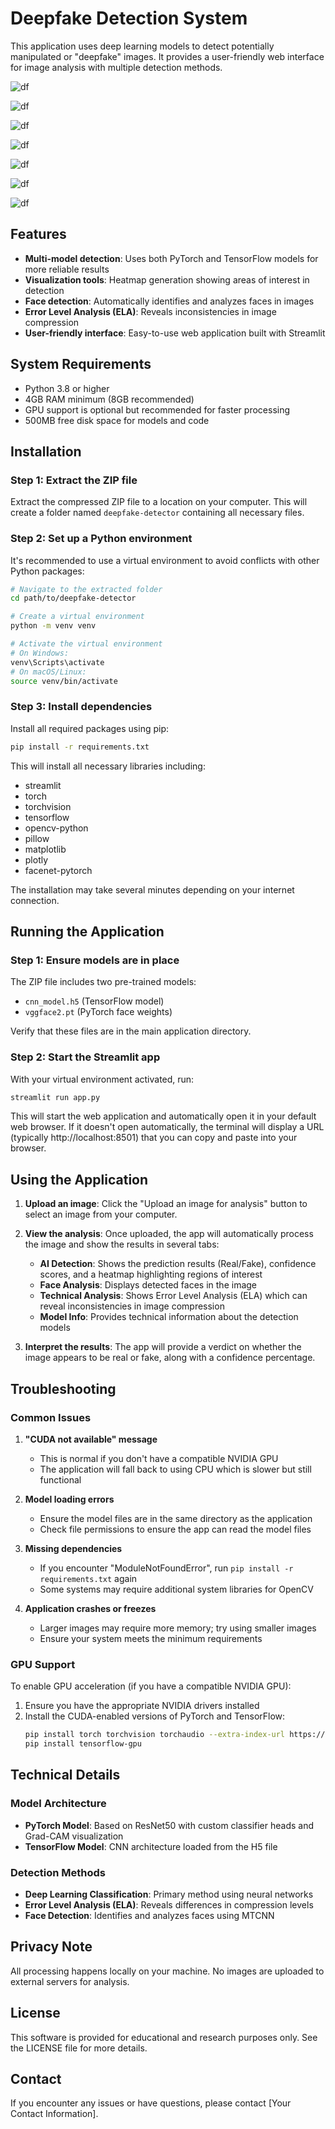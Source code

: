 # Deepfake Detection System

This application uses deep learning models to detect potentially manipulated or "deepfake" images. It provides a user-friendly web interface for image analysis with multiple detection methods.

![df](images/df.jpeg)

![df](images/df1.png)

![df](images/df2.png)

![df](images/df3.png)

![df](images/df4.png)

![df](images/df5.png)

![df](images/df6.png)



## Features

- **Multi-model detection**: Uses both PyTorch and TensorFlow models for more reliable results
- **Visualization tools**: Heatmap generation showing areas of interest in detection
- **Face detection**: Automatically identifies and analyzes faces in images
- **Error Level Analysis (ELA)**: Reveals inconsistencies in image compression
- **User-friendly interface**: Easy-to-use web application built with Streamlit

## System Requirements

- Python 3.8 or higher
- 4GB RAM minimum (8GB recommended)
- GPU support is optional but recommended for faster processing
- 500MB free disk space for models and code

## Installation

### Step 1: Extract the ZIP file

Extract the compressed ZIP file to a location on your computer. This will create a folder named `deepfake-detector` containing all necessary files.

### Step 2: Set up a Python environment

It's recommended to use a virtual environment to avoid conflicts with other Python packages:

```bash
# Navigate to the extracted folder
cd path/to/deepfake-detector

# Create a virtual environment
python -m venv venv

# Activate the virtual environment
# On Windows:
venv\Scripts\activate
# On macOS/Linux:
source venv/bin/activate
```

### Step 3: Install dependencies

Install all required packages using pip:

```bash
pip install -r requirements.txt
```

This will install all necessary libraries including:
- streamlit
- torch
- torchvision
- tensorflow
- opencv-python
- pillow
- matplotlib
- plotly
- facenet-pytorch

The installation may take several minutes depending on your internet connection.

## Running the Application

### Step 1: Ensure models are in place

The ZIP file includes two pre-trained models:
- `cnn_model.h5` (TensorFlow model)
- `vggface2.pt` (PyTorch face weights)

Verify that these files are in the main application directory.

### Step 2: Start the Streamlit app

With your virtual environment activated, run:

```bash
streamlit run app.py
```

This will start the web application and automatically open it in your default web browser. If it doesn't open automatically, the terminal will display a URL (typically http://localhost:8501) that you can copy and paste into your browser.

## Using the Application

1. **Upload an image**: Click the "Upload an image for analysis" button to select an image from your computer.

2. **View the analysis**: Once uploaded, the app will automatically process the image and show the results in several tabs:

   - **AI Detection**: Shows the prediction results (Real/Fake), confidence scores, and a heatmap highlighting regions of interest
   - **Face Analysis**: Displays detected faces in the image
   - **Technical Analysis**: Shows Error Level Analysis (ELA) which can reveal inconsistencies in image compression
   - **Model Info**: Provides technical information about the detection models

3. **Interpret the results**: The app will provide a verdict on whether the image appears to be real or fake, along with a confidence percentage.

## Troubleshooting

### Common Issues

1. **"CUDA not available" message**
   - This is normal if you don't have a compatible NVIDIA GPU
   - The application will fall back to using CPU which is slower but still functional

2. **Model loading errors**
   - Ensure the model files are in the same directory as the application
   - Check file permissions to ensure the app can read the model files

3. **Missing dependencies**
   - If you encounter "ModuleNotFoundError", run `pip install -r requirements.txt` again
   - Some systems may require additional system libraries for OpenCV

4. **Application crashes or freezes**
   - Larger images may require more memory; try using smaller images
   - Ensure your system meets the minimum requirements

### GPU Support

To enable GPU acceleration (if you have a compatible NVIDIA GPU):

1. Ensure you have the appropriate NVIDIA drivers installed
2. Install the CUDA-enabled versions of PyTorch and TensorFlow:
   ```bash
   pip install torch torchvision torchaudio --extra-index-url https://download.pytorch.org/whl/cu117
   pip install tensorflow-gpu
   ```

## Technical Details

### Model Architecture

- **PyTorch Model**: Based on ResNet50 with custom classifier heads and Grad-CAM visualization
- **TensorFlow Model**: CNN architecture loaded from the H5 file

### Detection Methods

- **Deep Learning Classification**: Primary method using neural networks
- **Error Level Analysis (ELA)**: Reveals differences in compression levels
- **Face Detection**: Identifies and analyzes faces using MTCNN

## Privacy Note

All processing happens locally on your machine. No images are uploaded to external servers for analysis.

## License

This software is provided for educational and research purposes only. See the LICENSE file for more details.

## Contact

If you encounter any issues or have questions, please contact [Your Contact Information].